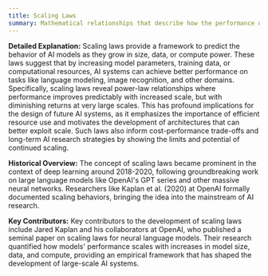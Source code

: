 ```yaml
---
title: Scaling Laws
summary: Mathematical relationships that describe how the performance of machine learning models, particularly deep learning models, improves as their size, the amount of data, or computational resources increases.
---
```

**Detailed Explanation:** Scaling laws provide a framework to predict the behavior of AI models as they grow in size, data, or compute power. These laws suggest that by increasing model parameters, training data, or computational resources, AI systems can achieve better performance on tasks like language modeling, image recognition, and other domains. Specifically, scaling laws reveal power-law relationships where performance improves predictably with increased scale, but with diminishing returns at very large scales. This has profound implications for the design of future AI systems, as it emphasizes the importance of efficient resource use and motivates the development of architectures that can better exploit scale. Such laws also inform cost-performance trade-offs and long-term AI research strategies by showing the limits and potential of continued scaling.

**Historical Overview:** The concept of scaling laws became prominent in the context of deep learning around 2018-2020, following groundbreaking work on large language models like OpenAI's GPT series and other massive neural networks. Researchers like Kaplan et al. (2020) at OpenAI formally documented scaling behaviors, bringing the idea into the mainstream of AI research.

**Key Contributors:** Key contributors to the development of scaling laws include Jared Kaplan and his collaborators at OpenAI, who published a seminal paper on scaling laws for neural language models. Their research quantified how models' performance scales with increases in model size, data, and compute, providing an empirical framework that has shaped the development of large-scale AI systems.